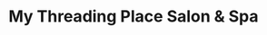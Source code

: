 ---
title: "My Threading Place Salon & Spa"
url: /cumming/my-threading-place-salon-and-spa/
shop: beauty
---